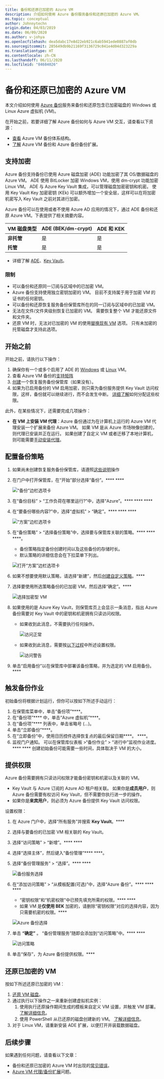 ```yaml
---
title: 备份和还原已加密的 Azure VM
description: 介绍如何使用 Azure 备份服务备份和还原已加密的 Azure VM。
ms.topic: conceptual
author: Johnnytechn
origin.date: 04/03/2019
ms.date: 06/09/2020
ms.author: v-johya
ms.openlocfilehash: dea5dabc17e8d22eb921c6ab5941ede0887af0db
ms.sourcegitcommit: 285649db9b21169f3136729c041e4d04d323229a
ms.translationtype: HT
ms.contentlocale: zh-CN
ms.lasthandoff: 06/11/2020
ms.locfileid: "84684026"
---
```

# <a name="back-up-and-restore-encrypted-azure-vm"></a>备份和还原已加密的 Azure VM

本文介绍如何使用 [Azure 备份](backup-overview.md)服务来备份和还原包含已加密磁盘的 Windows 或 Linux Azure 虚拟机 (VM)。

在开始之前，若要详细了解 Azure 备份如何与 Azure VM 交互，请查看以下资源：

- [查看](backup-architecture.md#architecture-built-in-azure-vm-backup) Azure VM 备份体系结构。
- [了解](backup-azure-vms-introduction.md) Azure VM 备份和 Azure 备份备份扩展。

## <a name="encryption-support"></a>支持加密

Azure 备份支持备份已使用 Azure 磁盘加密 (ADE) 功能加密了其 OS/数据磁盘的 Azure VM。 ADE 使用 BitLocker 加密 Windows VM，使用 dm-crypt 功能加密 Linux VM。 ADE 与 Azure Key Vault 集成，可以管理磁盘加密密钥和机密。 使用 Key Vault Key 加密密钥 (KEk) 可以额外增加一个安全层，这样可以在将加密机密写入 Key Vault 之前对其进行加密。

Azure 备份可以在使用或者不使用 Azure AD 应用的情况下，通过 ADE 备份和还原 Azure VM。下表提供了相关摘要内容。

**VM 磁盘类型** | **ADE (BEK/dm-crypt)** | **ADE 和 KEK**
--- | --- | ---
**非托管** | 是 | 是
**托管**  | 是 | 是

- 详细了解 [ADE](../security/azure-security-disk-encryption-overview.md)、[Key Vault](../key-vault/general/overview.md)。

### <a name="limitations"></a>限制

- 可以备份和还原同一订阅与区域中的已加密 VM。
- Azure 备份支持使用独立密钥加密的 VM。 目前不支持属于用于加密 VM 的证书的任何密钥。
- 可以备份和还原恢复服务备份保管库所在的同一订阅与区域中的已加密 VM。
- 无法在文件/文件夹级别恢复已加密的 VM。 需要恢复整个 VM 才能还原文件和文件夹。
- 还原 VM 时，无法对已加密的 VM 的使用[替换现有 VM](backup-azure-arm-restore-vms.md#restore-options) 选项。 只有未加密的托管磁盘才支持此选项。

## <a name="before-you-start"></a>开始之前

开始之前，请执行以下操作：

1. 确保你有一个或多个启用了 ADE 的 [Windows](../virtual-machines/windows/disk-encryption-overview.md) 或 [Linux](../virtual-machines/linux/disk-encryption-overview.md) VM。
2. 查看 Azure VM 备份的[支持矩阵](backup-support-matrix-iaas.md)
3. [创建](backup-azure-arm-vms-prepare.md#create-a-vault)一个恢复服务备份保管库（如果没有）。
4. 如果为已启用备份的 VM 启用加密，则只需为备份服务提供 Key Vault 访问权限，这样，备份就可以继续进行，而不会发生中断。 [详细了解](#provide-permissions)如何分配这些权限。

此外，在某些情况下，还需要完成几项操作：

- **在 VM 上安装 VM 代理**：Azure 备份通过为在计算机上运行的 Azure VM 代理安装一个扩展来备份 Azure VM。 如果 VM 是从 Azure 市场映像创建的，则代理已安装并正在运行。 如果创建了自定义 VM 或者迁移了本地计算机，则可能需要[手动安装代理](backup-azure-arm-vms-prepare.md#install-the-vm-agent)。

## <a name="configure-a-backup-policy"></a>配置备份策略

1. 如果尚未创建恢复服务备份保管库，请遵照[这些说明](backup-azure-arm-vms-prepare.md#create-a-vault)操作
2. 在门户中打开保管库，在“开始”部分选择“备份”。**** ****

    ![“备份”边栏选项卡](./media/backup-azure-vms-encryption/select-backup.png)

3. 在“备份目标” > “工作负荷在哪里运行?”中，选择“Azure”。**** **** ****
4. 在“要备份哪些内容?”中，选择“虚拟机” > “确定”。**** **** ****

      ![“方案”边栏选项卡](./media/backup-azure-vms-encryption/select-backup-goal-one.png)

5. 在“备份策略” > “选择备份策略”中，选择要与保管库关联的策略。**** **** ****。
    - 备份策略指定备份创建时间以及这些备份的存储时长。
    - 默认策略的详细信息会在下拉菜单下列出。

    ![打开“方案”边栏选项卡](./media/backup-azure-vms-encryption/select-backup-goal-two.png)

6. 如果不想要使用默认策略，请选择“新建”，然后[创建自定义策略](backup-azure-arm-vms-prepare.md#create-a-custom-policy)。****

7. 选择要使用所选策略备份的已加密 VM，然后选择“确定”。****

      ![选择加密型 VM](./media/backup-azure-vms-encryption/selected-encrypted-vms.png)

8. 如果使用的是 Azure Key Vault，则保管库页上会显示一条消息，指出 Azure 备份需要对 Key Vault 中的密钥和机密拥有只读访问权限。

    - 如果收到此消息，不需要执行任何操作。

        ![访问正常](./media/backup-azure-vms-encryption/access-ok.png)

    - 如果收到此消息，需要按[以下过程](#provide-permissions)中所述设置权限。

        ![访问警告](./media/backup-azure-vms-encryption/access-warning.png)

9. 单击“启用备份”以在保管库中部署该备份策略，并为选定的 VM 启用备份。****

## <a name="trigger-a-backup-job"></a>触发备份作业

初始备份将根据计划运行，但你可以按如下所述手动运行：

1. 在保管库菜单中，单击“备份项”****。
2. 在“备份项”**** 中，单击“Azure 虚拟机”****。
3. 在“备份项”**** 列表中，单击省略号 (...)。
4. 单击“立即备份”****。
5. 在“立即备份”中，使用日历控件选择恢复点的最后保留日期****。 ****。
6. 监视门户通知。 可以在保管库仪表板 >“备份作业” > “进行中”监视作业进度。**** **** 创建初始备份可能需要一些时间，具体取决于 VM 的大小。

## <a name="provide-permissions"></a>提供权限

Azure 备份需要拥有只读访问权限才能备份密钥和机密以及关联的 VM。

- Key Vault 与 Azure 订阅的 Azure AD 租户相关联。 如果你是**成员用户**，则 Azure 备份需要有权访问 Key Vault，但不需要你执行进一步的操作。
- 如果你是**来宾用户**，则必须为 Azure 备份提供 Key Vault 访问权限。

设置权限：

1. 在 Azure 门户中，选择“所有服务”并搜索 **Key Vault**。****
2. 选择与要备份的已加密 VM 相关联的 Key Vault。
3. 选择“访问策略” > “新增”。**** ****
4. 选择“选择主体”，然后键入“备份管理”**** ****。
5. 选择“备份管理服务” > “选择”。**** ****

    ![备份服务选择](./media/backup-azure-vms-encryption/select-backup-service.png)

6. 在“添加访问策略” > “从模板配置(可选)”中，选择“Azure 备份”。**** **** ****
    - “密钥权限”和“机密权限”中已预先填充所需的权限。**** ****
    - 如果 VM 是**仅使用 BEK** 加密的，请删除“密钥权限”对应的选择内容，因为只需要机密的权限。****

    ![Azure 备份选择](./media/backup-azure-vms-encryption/select-backup-template.png)

7. 单击 **“确定”** 。 “备份管理服务”随即会添加到“访问策略”中。**** ****

    ![访问策略](./media/backup-azure-vms-encryption/backup-service-access-policy.png)

8. 单击“保存”，为 Azure 备份提供权限。****

## <a name="restore-an-encrypted-vm"></a>还原已加密的 VM

按如下所述还原已加密的 VM：

1. [还原 VM 磁盘](backup-azure-arm-restore-vms.md#restore-disks)。
2. 通过执行以下操作之一来重新创建虚拟机实例：
    1. 使用执行还原操作期间生成的模板来自定义 VM 设置，并触发 VM 部署。 [了解详细信息](backup-azure-arm-restore-vms.md#use-templates-to-customize-a-restored-vm)。
    2. 使用 PowerShell 从已还原的磁盘创建新的 VM。 [了解详细信息](backup-azure-vms-automation.md#create-a-vm-from-restored-disks)。
3. 对于 Linux VM，请重新安装 ADE 扩展，以便打开并装载数据磁盘。

## <a name="next-steps"></a>后续步骤

如果遇到任何问题，请查看以下文章：

- 备份和还原已加密的 Azure VM 时出现的[常见错误](backup-azure-vms-troubleshoot.md)。
- [Azure VM 代理/备份扩展](backup-azure-troubleshoot-vm-backup-fails-snapshot-timeout.md)问题。

